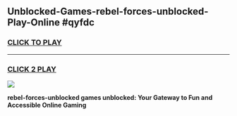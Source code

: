 
## Unblocked-Games-rebel-forces-unblocked-Play-Online #qyfdc
<h3>
<a href="https://news.freeplayer.one?title=rebel-forces-unblocked&ref=3">CLICK TO PLAY</a></h3>
<hr>

<h3>
<a href="https://news.freeplayer.one?title=rebel-forces-unblocked&ref=3">CLICK 2 PLAY</a>
  
</h3>

<a href="https://news.freeplayer.one?title=rebel-forces-unblocked&ref=3"><img src="https://clearcache.store/games.png"></a>


**rebel-forces-unblocked games unblocked: Your Gateway to Fun and Accessible Online Gaming**

